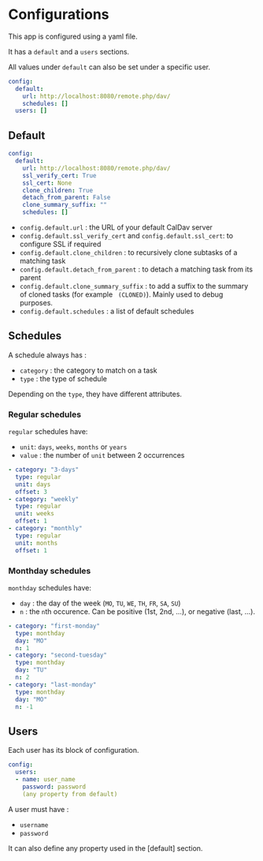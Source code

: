 # Configurations

This app is configured using a yaml file.

It has a `default` and a `users` sections.

All values under `default` can also be set under a specific user.

```yaml
config:
  default:
    url: http://localhost:8080/remote.php/dav/
    schedules: []
  users: []
```

## Default

```yaml
config:
  default:
    url: http://localhost:8080/remote.php/dav/
    ssl_verify_cert: True
    ssl_cert: None
    clone_children: True
    detach_from_parent: False
    clone_summary_suffix: ""
    schedules: []
```

* `config.default.url` : the URL of your default CalDav server
* `config.default.ssl_verify_cert` and `config.default.ssl_cert`: to configure SSL if required
* `config.default.clone_children` : to recursively clone subtasks of a matching task
* `config.default.detach_from_parent` : to detach a matching task from its parent
* `config.default.clone_summary_suffix` : to add a suffix to the summary of cloned tasks (for example ` (CLONED)`). Mainly used to debug purposes.
* `config.default.schedules` : a list of default schedules

## Schedules

A schedule always has :

* `category` : the category to match on a task
* `type` : the type of schedule

Depending on the `type`, they have different attributes.

### Regular schedules

`regular` schedules have:

* `unit`: `days`, `weeks`, `months` or `years`
* `value` : the number of `unit` between 2 occurrences

```yaml
- category: "3-days"
  type: regular
  unit: days
  offset: 3
- category: "weekly"
  type: regular
  unit: weeks
  offset: 1
- category: "monthly"
  type: regular
  unit: months
  offset: 1
```

### Monthday schedules

`monthday` schedules have:

* `day` : the day of the week (`MO`, `TU`, `WE`, `TH`, `FR`, `SA`, `SU`)
* `n` : the `n`th occurence. Can be positive (1st, 2nd, ...), or negative (last, ...). 

```yaml
- category: "first-monday"
  type: monthday
  day: "MO"
  n: 1
- category: "second-tuesday"
  type: monthday
  day: "TU"
  n: 2
- category: "last-monday"
  type: monthday
  day: "MO"
  n: -1
```

## Users

Each user has its block of configuration.

```yaml
config:
  users:
  - name: user_name
    password: password
    (any property from default)
```

A user must have :

* `username`
* `password`

It can also define any property used in the [default] section.
